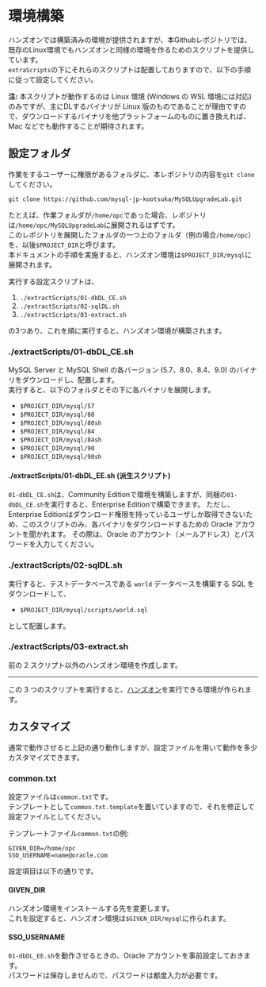 # 環境構築

ハンズオンでは構築済みの環境が提供されますが、本Githubレポジトリでは、既存のLinux環境でもハンズオンと同様の環境を作るためのスクリプトを提供しています。  
`extraScripts`の下にそれらのスクリプトは配置しておりますので、以下の手順に従って設定してください。

**注:** 本スクリプトが動作するのは Linux 環境 (Windows の WSL 環境には対応) のみですが、主にDLするバイナリが Linux 版のものであることが理由ですので、ダウンロードするバイナリを他プラットフォームのものに置き換えれば、Mac などでも動作することが期待されます。

## 設定フォルダ

作業をするユーザーに権限があるフォルダに、本レポジトリの内容を`git clone`してください。

```
git clone https://github.com/mysql-jp-kootsuka/MySQLUpgradeLab.git
```

たとえば、作業フォルダが`/home/opc`であった場合、レポジトリは`/home/opc/MySQLUpgradeLab`に展開されるはずです。  
このレポジトリを展開したフォルダの一つ上のフォルダ（例の場合`/home/opc`）を、以後`$PROJECT_DIR`と呼びます。  
本ドキュメントの手順を実施すると、ハンズオン環境は`$PROJECT_DIR/mysql`に展開されます。

実行する設定スクリプトは、

1. `./extractScripts/01-dbDL_CE.sh`
2. `./extractScripts/02-sqlDL.sh`
3. `./extractScripts/03-extract.sh`

の3つあり、これを順に実行すると、ハンズオン環境が構築されます。

### ./extractScripts/01-dbDL_CE.sh

MySQL Server と MySQL Shell の各バージョン (5.7、8.0、8.4、9.0) のバイナリをダウンロードし、配置します。  
実行すると、以下のフォルダとその下に各バイナリを展開します。

* `$PROJECT_DIR/mysql/57`
* `$PROJECT_DIR/mysql/80`
* `$PROJECT_DIR/mysql/80sh`
* `$PROJECT_DIR/mysql/84`
* `$PROJECT_DIR/mysql/84sh`
* `$PROJECT_DIR/mysql/90`
* `$PROJECT_DIR/mysql/90sh`

#### ./extractScripts/01-dbDL_EE.sh (派生スクリプト)

`01-dbDL_CE.sh`は、Community Editionで環境を構築しますが、同梱の`01-dbDL_CE.sh`を実行すると、Enterprise Editionで構築できます。
ただし、Enterprise Editionはダウンロード権限を持っているユーザしか取得できないため、このスクリプトのみ、各バイナリをダウンロードするための Oracle アカウントを聞かれます。
その際は、Oracle のアカウント（メールアドレス）とパスワードを入力してください。

### ./extractScripts/02-sqlDL.sh

実行すると、テストデータベースである `world` データベースを構築する SQL をダウンロードして、

* `$PROJECT_DIR/mysql/scripts/world.sql`

として配置します。

### ./extractScripts/03-extract.sh

前の 2 スクリプト以外のハンズオン環境を作成します。

----

この 3 つのスクリプトを実行すると、[ハンズオン](../README.md#ハンズオン手順)を実行できる環境が作られます。

## カスタマイズ

通常で動作させると上記の通り動作しますが、設定ファイルを用いて動作を多少カスタマイズできます。

### common.txt

設定ファイルは`common.txt`です。  
テンプレートとして`common.txt.template`を置いていますので、それを修正して設定ファイルとしてください。

テンプレートファイル`common.txt`の例:
```
GIVEN_DIR=/home/opc
SSO_USERNAME=name@oracle.com
```

設定項目は以下の通りです。

#### GIVEN_DIR

ハンズオン環境をインストールする先を変更します。  
これを設定すると、ハンズオン環境は`$GIVEN_DIR/mysql`に作られます。

#### SSO_USERNAME

`01-dbDL_EE.sh`を動作させるときの、Oracle アカウントを事前設定しておきます。  
パスワードは保存しませんので、パスワードは都度入力が必要です。
